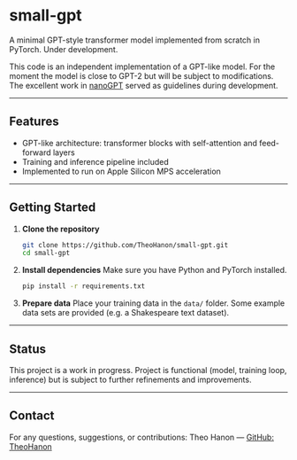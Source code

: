 # small-gpt

A minimal GPT-style transformer model implemented from scratch in PyTorch. Under development. 

This code is an independent implementation of a GPT-like model. For the moment the model is close to GPT-2 but will be subject to modifications. The excellent work in [nanoGPT](https://github.com/karpathy/nanoGPT) served as guidelines during development.

---

## Features

- GPT-like architecture: transformer blocks with self-attention and feed-forward layers  
- Training and inference pipeline included  
- Implemented to run on Apple Silicon MPS acceleration  

---

## Getting Started

1. **Clone the repository**  
   ```bash
   git clone https://github.com/TheoHanon/small-gpt.git
   cd small-gpt

2. **Install dependencies**
   Make sure you have Python and PyTorch installed.

   ```bash
   pip install -r requirements.txt
   ```

3. **Prepare data**
   Place your training data in the `data/` folder. Some example data sets are provided (e.g. a Shakespeare text dataset).

---

## Status

This project is a work in progress.
Project is functional (model, training loop, inference) but is subject to further refinements and improvements.

---

## Contact

For any questions, suggestions, or contributions:
Theo Hanon — [GitHub: TheoHanon](https://github.com/TheoHanon)

